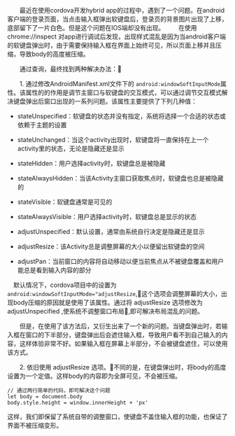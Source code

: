 
　　最近在使用cordova开发hybrid app的过程中，遇到了一个问题。在android客户端的登录页面，当点击输入框弹出软键盘后，登录页的背景图片出现了上移，底部留下了一片白色。但是这个问题在IOS端却没有出现。
　　在使用chrome://inspect 对app进行调试后发现，出现样式混乱是因为当android客户端的软键盘弹出时，由于需要保持输入框在界面上始终可见，所以页面上移并且压缩，导致body的高度被压缩。　

　　通过查询，最终找到两种解决办法： 

　　1. 通过修改AndroidManifest.xml文件下的 `android:windowSoftInputMode`属性。该属性的的作用是调节主窗口与软键盘的交互模式，可以通过调节交互模式解决键盘弹出后窗口出现的一系列问题。该属性主要提供了下列几种值：
+ stateUnspecified：软键盘的状态并没有指定，系统将选择一个合适的状态或依赖于主题的设置

+ stateUnchanged：当这个activity出现时，软键盘将一直保持在上一个activity里的状态，无论是隐藏还是显示

+ stateHidden：用户选择activity时，软键盘总是被隐藏

+ stateAlwaysHidden：当该Activity主窗口获取焦点时，软键盘也总是被隐藏的

+ stateVisible：软键盘通常是可见的

+ stateAlwaysVisible：用户选择activity时，软键盘总是显示的状态

+ adjustUnspecified：默认设置，通常由系统自行决定是隐藏还是显示

+ adjustResize：该Activity总是调整屏幕的大小以便留出软键盘的空间

+ adjustPan：当前窗口的内容将自动移动以便当前焦点从不被键盘覆盖和用户能总是看到输入内容的部分

　默认情况下，cordova项目中的设置为 `android:windowSoftInputMode="adjustResize`,这个选项会调整屏幕的大小，出现body压缩的原因就是使用了该属性。通过将 adjustResize 选项修改为 adjustUnspecified ,使系统不调整窗口布局,即可解决布局混乱的问题。 

　　但是，在使用了该方法后，又衍生出来了一个新的问题。当键盘弹出时，若输入框在窗口的下半部分，键盘弹出后会遮住输入框，导致用户看不到自己输入的内容，这样体验非常不好。如果输入框在屏幕上半部分，不会被键盘遮住，可以使用该方式。

　　2. 依旧使用 adjustResize 选项。不同的是，在键盘弹出时，将body的高度设置为一个定值。这样body的内容即为全屏可见，不会被压缩。
```
// 通过两行简单的代码，即可解决这个问题
let body = document.body
body.style.height = window.innerHeight + 'px'
```

这样，我们即保留了系统自带的调整窗口，使键盘不盖住输入框的功能，也保证了界面不被压缩变形。


